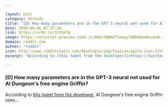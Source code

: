 ```yaml
---

layout: post
category: threads
title: "[D] How many parameters are in the GPT-3 neural net used for AI Dungeon's free engine Griffin?"
date: 2020-09-06 07:37:28
link: https://vrhk.co/3lY5kTA
image: https://external-preview.redd.it/WHGrYB0NZTJmweyfQNDA0mmNzzmcW-JMaj6gNemNyPs.jpg?width=140&height=73.2984293194&auto=webp&crop=140:73.2984293194,smart&s=f9bc9e86be49f4d3acc3c839029062b7847316a8
domain: reddit.com
author: "reddit"
icon: http://www.redditstatic.com/desktop2x/img/favicon/apple-icon-57x57.png
excerpt: "According to [this tweet from the developer](<https://twitter.com/nickwalton00/status/1284842368105975810>), AI Dungeon's free engine Griffin uses..."

---
```


### [D] How many parameters are in the GPT-3 neural net used for AI Dungeon's free engine Griffin?

According to [this tweet from the developer](<https://twitter.com/nickwalton00/status/1284842368105975810>), AI Dungeon's free engine Griffin uses...